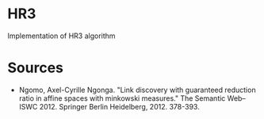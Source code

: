 HR3
===

Implementation of HR3 algorithm

Sources
=======

* Ngomo, Axel-Cyrille Ngonga. "Link discovery with guaranteed reduction ratio in affine spaces with minkowski measures."
  The Semantic Web–ISWC 2012. Springer Berlin Heidelberg, 2012. 378-393.
